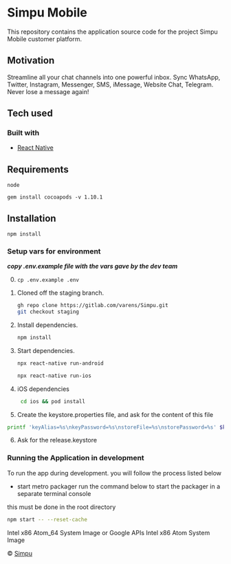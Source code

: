 # Simpu Mobile

This repository contains the application source code for the project Simpu Mobile customer platform.

## Motivation

Streamline all your chat channels into one powerful inbox. Sync WhatsApp, Twitter, Instagram, Messenger, SMS, iMessage, Website Chat, Telegram. Never lose a message again!

## Tech used

### Built with

- [React Native](https://reactnative.dev/)

## Requirements

`node`

`gem install cocoapods -v 1.10.1`

## Installation

`npm install`

### Setup vars for environment

**_copy .env.example file with the vars gave by the dev team_**

0. `cp .env.example .env`

1. Cloned off the staging branch.

   ```bash
   gh repo clone https://gitlab.com/varens/Simpu.git
   git checkout staging
   ```

2. Install dependencies.

   ```bash
   npm install
   ```

3. Start dependencies.

   ```bash
   npx react-native run-android
   ```

   ```bash
   npx react-native run-ios
   ```

4. iOS dependencies

   ```bash
    cd ios && pod install
   ```

5. Create the keystore.properties file, and ask for the content of this file

```bash
printf 'keyAlias=%s\nkeyPassword=%s\nstoreFile=%s\nstorePassword=%s' $keyAlias $keyPassword $storeFile $storePassword > ./android/keystore.properties
```

6. Ask for the release.keystore

### Running the Application in development

To run the app during development. you will follow the process listed below

- start metro packager run the command below to start the packager in a separate
  terminal console

this must be done in the root directory

```bash
npm start -- --reset-cache
```

Intel x86 Atom_64 System Image or Google APIs Intel x86 Atom System Image

© [Simpu](https://www.simpu.co/)
